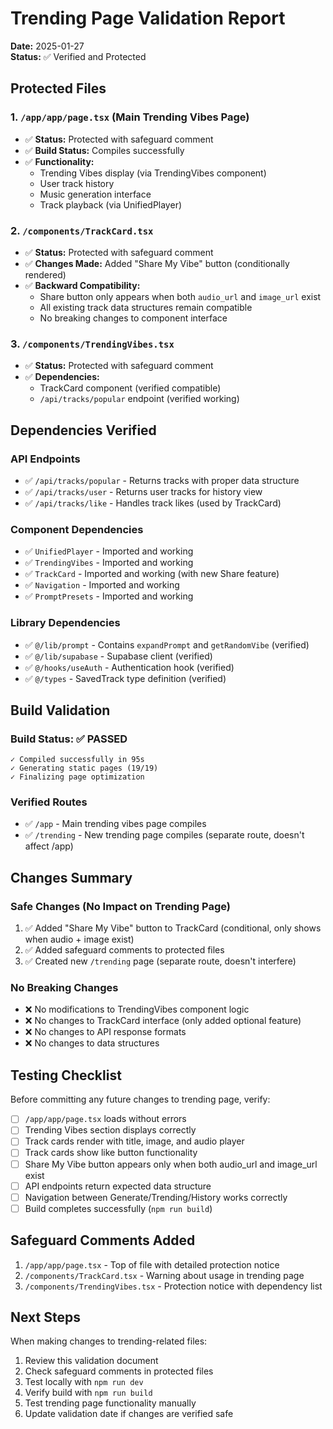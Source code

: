 # Trending Page Validation Report
**Date:** 2025-01-27  
**Status:** ✅ Verified and Protected

## Protected Files

### 1. `/app/app/page.tsx` (Main Trending Vibes Page)
- ✅ **Status:** Protected with safeguard comment
- ✅ **Build Status:** Compiles successfully
- ✅ **Functionality:** 
  - Trending Vibes display (via TrendingVibes component)
  - User track history
  - Music generation interface
  - Track playback (via UnifiedPlayer)

### 2. `/components/TrackCard.tsx`
- ✅ **Status:** Protected with safeguard comment
- ✅ **Changes Made:** Added "Share My Vibe" button (conditionally rendered)
- ✅ **Backward Compatibility:** 
  - Share button only appears when both `audio_url` and `image_url` exist
  - All existing track data structures remain compatible
  - No breaking changes to component interface

### 3. `/components/TrendingVibes.tsx`
- ✅ **Status:** Protected with safeguard comment
- ✅ **Dependencies:** 
  - TrackCard component (verified compatible)
  - `/api/tracks/popular` endpoint (verified working)

## Dependencies Verified

### API Endpoints
- ✅ `/api/tracks/popular` - Returns tracks with proper data structure
- ✅ `/api/tracks/user` - Returns user tracks for history view
- ✅ `/api/tracks/like` - Handles track likes (used by TrackCard)

### Component Dependencies
- ✅ `UnifiedPlayer` - Imported and working
- ✅ `TrendingVibes` - Imported and working
- ✅ `TrackCard` - Imported and working (with new Share feature)
- ✅ `Navigation` - Imported and working
- ✅ `PromptPresets` - Imported and working

### Library Dependencies
- ✅ `@/lib/prompt` - Contains `expandPrompt` and `getRandomVibe` (verified)
- ✅ `@/lib/supabase` - Supabase client (verified)
- ✅ `@/hooks/useAuth` - Authentication hook (verified)
- ✅ `@/types` - SavedTrack type definition (verified)

## Build Validation

### Build Status: ✅ PASSED
```
✓ Compiled successfully in 95s
✓ Generating static pages (19/19)
✓ Finalizing page optimization
```

### Verified Routes
- ✅ `/app` - Main trending vibes page compiles
- ✅ `/trending` - New trending page compiles (separate route, doesn't affect /app)

## Changes Summary

### Safe Changes (No Impact on Trending Page)
1. ✅ Added "Share My Vibe" button to TrackCard (conditional, only shows when audio + image exist)
2. ✅ Added safeguard comments to protected files
3. ✅ Created new `/trending` page (separate route, doesn't interfere)

### No Breaking Changes
- ❌ No modifications to TrendingVibes component logic
- ❌ No changes to TrackCard interface (only added optional feature)
- ❌ No changes to API response formats
- ❌ No changes to data structures

## Testing Checklist

Before committing any future changes to trending page, verify:
- [ ] `/app/app/page.tsx` loads without errors
- [ ] Trending Vibes section displays correctly
- [ ] Track cards render with title, image, and audio player
- [ ] Track cards show like button functionality
- [ ] Share My Vibe button appears only when both audio_url and image_url exist
- [ ] API endpoints return expected data structure
- [ ] Navigation between Generate/Trending/History works correctly
- [ ] Build completes successfully (`npm run build`)

## Safeguard Comments Added

1. `/app/app/page.tsx` - Top of file with detailed protection notice
2. `/components/TrackCard.tsx` - Warning about usage in trending page
3. `/components/TrendingVibes.tsx` - Protection notice with dependency list

## Next Steps

When making changes to trending-related files:
1. Review this validation document
2. Check safeguard comments in protected files
3. Test locally with `npm run dev`
4. Verify build with `npm run build`
5. Test trending page functionality manually
6. Update validation date if changes are verified safe



